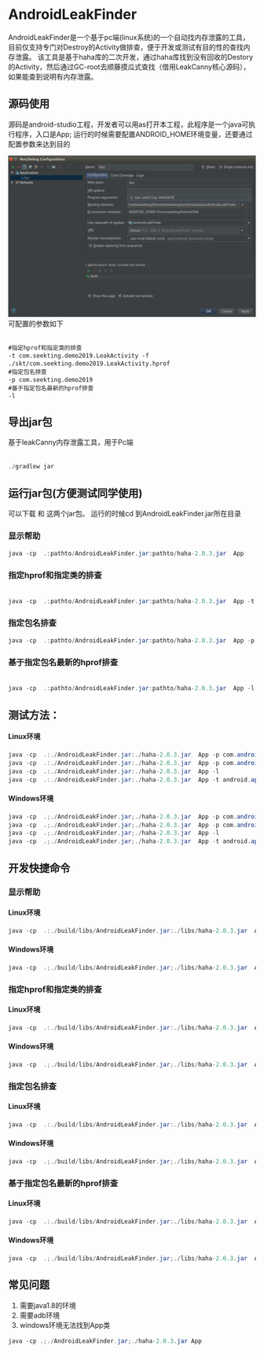 # AndroidLeakFinder

AndroidLeakFinder是一个基于pc端(linux系统)的一个自动找内存泄露的工具，目前仅支持专门对Destroy的Activity做排查，便于开发或测试有目的性的查找内存泄露。
该工具是基于haha库的二次开发，通过haha库找到没有回收的Destory的Activity，然后通过GC-root去顺藤摸瓜式查找（借用LeakCanny核心源码），如果能查到说明有内存泄露。
    
    
    
## 源码使用
源码是android-studio工程，开发者可以用as打开本工程，此程序是一个java可执行程序，入口是App;
运行的时候需要配置ANDROID_HOME环境变量，还要通过配置参数来达到目的

![](./imgs/as_1.png) 
可配置的参数如下
```shell {.line-numbers}

#指定hprof和指定类的排查
-t com.seekting.demo2019.LeakActivity -f ./skt/com.seekting.demo2019.LeakActivity.hprof
#指定包名排查
-p com.seekting.demo2019
#基于指定包名最新的hprof排查
-l
```
## 导出jar包
基于leakCanny内存泄露工具，用于Pc端

```java {.line-numbers}

./gradlew jar

```
## 运行jar包(方便测试同学使用)
  可以下载 [](release/AndroidLeakFinder_release.jar) 和 [](./release/haha-2.0.3.jar)这两个jar包。 
   运行的时候cd 到AndroidLeakFinder.jar所在目录

### 显示帮助
```java {.line-numbers}
java -cp  .:pathto/AndroidLeakFinder.jar:pathto/haha-2.0.3.jar  App
```
### 指定hprof和指定类的排查
```java {.line-numbers}

java -cp  .:pathto/AndroidLeakFinder.jar:pathto/haha-2.0.3.jar  App -t com.seekting.demo2019.LeakActivity -f ./skt/com.seekting.demo2019.LeakActivity

```

### 指定包名排查
```java {.line-numbers}
java -cp  .:pathto/AndroidLeakFinder.jar:pathto/haha-2.0.3.jar  App -p com.seekting.demo2019
```

### 基于指定包名最新的hprof排查
```java {.line-numbers}

java -cp  .:pathto/AndroidLeakFinder.jar:pathto/haha-2.0.3.jar  App -l


```

## 测试方法：

#### Linux环境
```java {.line-numbers}
java -cp  .:./AndroidLeakFinder.jar:./haha-2.0.3.jar  App -p com.android.browser
java -cp  .:./AndroidLeakFinder.jar:./haha-2.0.3.jar  App -p com.android.browser.debug
java -cp  .:./AndroidLeakFinder.jar:./haha-2.0.3.jar  App -l
java -cp  .:./AndroidLeakFinder.jar:./haha-2.0.3.jar  App -t android.app.Activity -f ../hprof/2019-06-10_10_13_56.hprof
```
#### Windows环境
```java {.line-numbers}
java -cp  .;./AndroidLeakFinder.jar;./haha-2.0.3.jar  App -p com.android.browser
java -cp  .;./AndroidLeakFinder.jar;./haha-2.0.3.jar  App -p com.android.browser.debug
java -cp  .;./AndroidLeakFinder.jar;./haha-2.0.3.jar  App -l
java -cp  .;./AndroidLeakFinder.jar;./haha-2.0.3.jar  App -t android.app.Activity -f ../hprof/2019-06-10_10_13_56.hprof
```
## 开发快捷命令
### 显示帮助

#### Linux环境
```java {.line-numbers}
java -cp  .:./build/libs/AndroidLeakFinder.jar:./libs/haha-2.0.3.jar  App
```
#### Windows环境
```java {.line-numbers}
java -cp  .;./build/libs/AndroidLeakFinder.jar;./libs/haha-2.0.3.jar  App
```
### 指定hprof和指定类的排查

#### Linux环境
```java {.line-numbers}
java -cp  .:./build/libs/AndroidLeakFinder.jar:./libs/haha-2.0.3.jar  App -t com.seekting.demo2019.LeakActivity -f ./skt/com.seekting.demo2019.LeakActivity
```
#### Windows环境
```java {.line-numbers}
java -cp  .;./build/libs/AndroidLeakFinder.jar;./libs/haha-2.0.3.jar  App -t com.seekting.demo2019.LeakActivity -f ./skt/com.seekting.demo2019.LeakActivity
```
### 指定包名排查

#### Linux环境
```java {.line-numbers}
java -cp  .:./build/libs/AndroidLeakFinder.jar:./libs/haha-2.0.3.jar  App -p com.seekting.demo2019
```
#### Windows环境
```java {.line-numbers}
java -cp  .;./build/libs/AndroidLeakFinder.jar;./libs/haha-2.0.3.jar  App -p com.seekting.demo2019
```
### 基于指定包名最新的hprof排查
#### Linux环境
```java {.line-numbers}
java -cp  .:./build/libs/AndroidLeakFinder.jar:./libs/haha-2.0.3.jar  App -l

```
#### Windows环境
```java {.line-numbers}
java -cp  .;./build/libs/AndroidLeakFinder.jar;./libs/haha-2.0.3.jar  App -l

```
## 常见问题

1. 需要java1.8的环境
2. 需要adb环境
3. windows环境无法找到App类
```java {.line-numbers}
java -cp .;./AndroidLeakFinder.jar;./haha-2.0.3.jar App

```